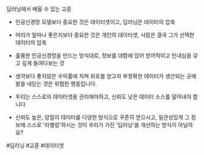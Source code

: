 딥러닝에서 배울 수 있는 교훈

- 인공신경망 모델보다 중요한 것은 데이터셋이고, 딥러닝은 데이터의 압축

- 머리가 얼마나 좋은지보다 중요한 것은 개인의 데이터셋, 사람은 결국 그가 선택한 데이터의 압축

- 훌륭한 인공신경망을 만드는 방식대로, 정보를 대함에 있어 방어적이고 인내심을 갖고 깊게 들여다보는 것

- 생각보다 좋지않은 수익률에 지쳐 위로를 얻고자 부정확한 데이터가 생산되는 곳에 발을 내딛는 것은 위험한 행동입니다.

- 우리는 스스로의 데이터셋을 관리해야하고, 신뢰도 낮은 데이터 소스를 덜어내야 합니다.

- 신뢰도 높은, 양질의 데이터를 다양한 방식으로 꾸준히 얻으시고, 일관성있게 그 정보에 스스로 '라벨링'하시는 것이 우리가 가진 '딥러닝'을 개선하는 방식이 아닐까요?


#딥러닝 #교훈 #데이터셋